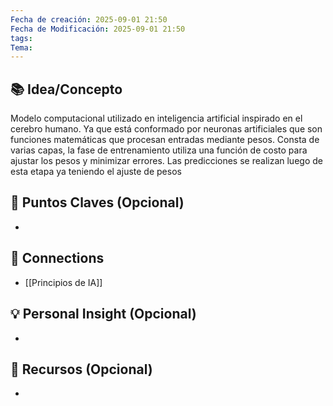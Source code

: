 ```yaml
---
Fecha de creación: 2025-09-01 21:50
Fecha de Modificación: 2025-09-01 21:50
tags: 
Tema:
---
```



## 📚 Idea/Concepto 

Modelo computacional utilizado en inteligencia artificial inspirado en el cerebro humano. Ya que está conformado por neuronas artificiales que son funciones matemáticas que procesan entradas mediante pesos. Consta de varias capas, la fase de entrenamiento utiliza una función de costo para ajustar los pesos y minimizar errores. Las predicciones se realizan luego de esta etapa ya teniendo el ajuste de pesos
## 📌 Puntos Claves (Opcional)
- 

## 🔗 Connections
- [[Principios de IA]]

## 💡 Personal Insight (Opcional)
- 
## 🧾 Recursos (Opcional)
- 
